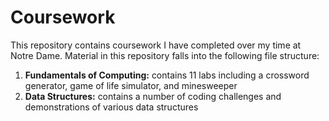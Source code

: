 # Coursework
This repository contains coursework I have completed over my time at Notre Dame. Material in this repository falls into the following file structure:
1. **Fundamentals of Computing:** contains 11 labs including a crossword generator, game of life simulator, and minesweeper
2. **Data Structures:** contains a number of coding challenges and demonstrations of various data structures
